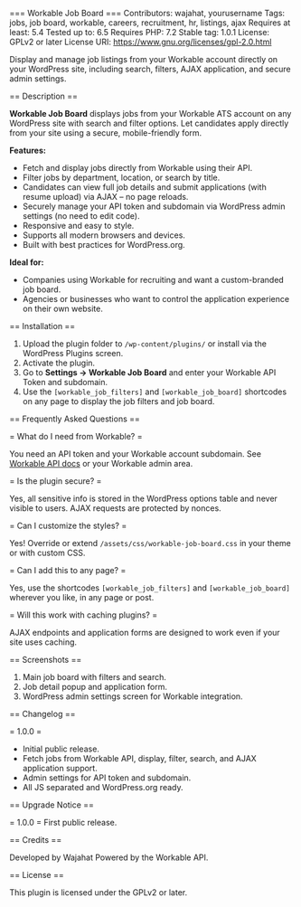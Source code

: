 === Workable Job Board ===
Contributors:      wajahat, yourusername
Tags:              jobs, job board, workable, careers, recruitment, hr, listings, ajax
Requires at least: 5.4
Tested up to:      6.5
Requires PHP:      7.2
Stable tag:        1.0.1
License:           GPLv2 or later
License URI:       https://www.gnu.org/licenses/gpl-2.0.html

Display and manage job listings from your Workable account directly on your WordPress site, including search, filters, AJAX application, and secure admin settings.

== Description ==

**Workable Job Board** displays jobs from your Workable ATS account on any WordPress site with search and filter options. Let candidates apply directly from your site using a secure, mobile-friendly form.

**Features:**
* Fetch and display jobs directly from Workable using their API.
* Filter jobs by department, location, or search by title.
* Candidates can view full job details and submit applications (with resume upload) via AJAX – no page reloads.
* Securely manage your API token and subdomain via WordPress admin settings (no need to edit code).
* Responsive and easy to style.
* Supports all modern browsers and devices.
* Built with best practices for WordPress.org.

**Ideal for:**
* Companies using Workable for recruiting and want a custom-branded job board.
* Agencies or businesses who want to control the application experience on their own website.

== Installation ==

1. Upload the plugin folder to `/wp-content/plugins/` or install via the WordPress Plugins screen.
2. Activate the plugin.
3. Go to **Settings → Workable Job Board** and enter your Workable API Token and subdomain.
4. Use the `[workable_job_filters]` and `[workable_job_board]` shortcodes on any page to display the job filters and job board.

== Frequently Asked Questions ==

= What do I need from Workable? =

You need an API token and your Workable account subdomain. See [Workable API docs](https://workable.readme.io/reference/job-candidates-create) or your Workable admin area.

= Is the plugin secure? =

Yes, all sensitive info is stored in the WordPress options table and never visible to users. AJAX requests are protected by nonces.

= Can I customize the styles? =

Yes! Override or extend `/assets/css/workable-job-board.css` in your theme or with custom CSS.

= Can I add this to any page? =

Yes, use the shortcodes `[workable_job_filters]` and `[workable_job_board]` wherever you like, in any page or post.

= Will this work with caching plugins? =

AJAX endpoints and application forms are designed to work even if your site uses caching.

== Screenshots ==

1. Main job board with filters and search.
2. Job detail popup and application form.
3. WordPress admin settings screen for Workable integration.

== Changelog ==

= 1.0.0 =
* Initial public release.
* Fetch jobs from Workable API, display, filter, search, and AJAX application support.
* Admin settings for API token and subdomain.
* All JS separated and WordPress.org ready.

== Upgrade Notice ==

= 1.0.0 =
First public release.

== Credits ==

Developed by Wajahat
Powered by the Workable API.

== License ==

This plugin is licensed under the GPLv2 or later.
